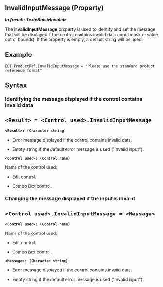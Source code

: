 
## InvalidInputMessage (Property)

***In french: TexteSaisieInvalide***
	



<a name="XUse"></a>
<a name="Use"></a>
<a name="description"></a>
The **InvalidInputMessage** property is used to identify and set the message that will be displayed if the control contains invalid data (input mask or value out of bounds). If the property is empty, a default string will be used.
<a name="Example1"></a>
<a name="sample_code"></a>

## Example


```wl
EDT_ProductRef.InvalidInputMessage = "Please use the standard product reference format"
```

<a name="XSYNTAX"></a>

## Syntax
<a name="SYNTAX1"></a>

### Identifying the message displayed if the control contains invalid data

`<Result> = <Control used>.InvalidInputMessage`
---

**`<Result>: (Character string)`**



- Error message displayed if the control contains invalid data,

- Empty string if the default error message is used ("Invalid input"). 




**`<Control used>: (Control name)`**

Name of the control used: 

- Edit control. 

- Combo Box control. 





<a name="SYNTAX2"></a>

### Changing the message displayed if the input is invalid

`<Control used>.InvalidInputMessage = <Message>`
---

**`<Control used>: (Control name)`**

Name of the control used: 

- Edit control. 

- Combo Box control. 




**`<Message>: (Character string)`**



- Error message displayed if the control contains invalid data,

- Empty string if the default error message is used ("Invalid input"). 







